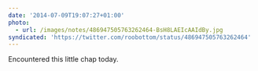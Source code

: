 ```yaml
---
date: '2014-07-09T19:07:27+01:00'
photo:
  - url: /images/notes/486947505763262464-BsH8LAEIcAAIdBy.jpg
syndicated: 'https://twitter.com/roobottom/status/486947505763262464'
---
```

Encountered this little chap today. 
